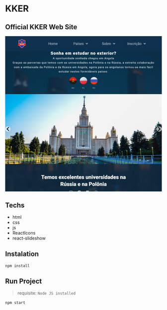 # KKER

## Official KKER Web Site

<img src="readme.png"></img>

## Techs

- html
- css
- js
- ReactIcons
- react-slideshow

## Instalation

    npm install

## Run Project

> requisite: `Node JS installed`

    npm start
